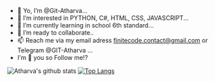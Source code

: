 - 🤟 Yo, I’m @Git-Atharva...
- 👀 I’m interested in PYTHON, C#, HTML, CSS, JAVASCRIPT...
- 🌱 I’m currently learning in school 6th standard...
- 💞️ I’m ready to collaborate..
- 📫 Reach me via my email adress finitecode.contact@gmail.com or Telegram @GIT-Atharva ...
- I'm 👀 you so Follow me!?

![Atharva's github stats](https://github-readme-stats.vercel.app/api?username=Git-Atharva)
[![Top Langs](https://github-readme-stats.vercel.app/api/top-langs/?username=Git-Atharva)](https://github.com/Git-Atharva/github-readme-stats)
